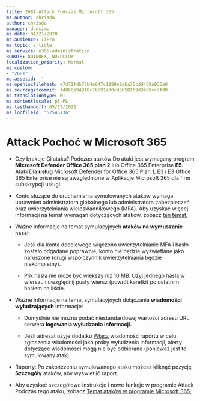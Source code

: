 ```yaml
---
title: 2681 Attack Podczas Microsoft 365
ms.author: chrisda
author: chrisda
manager: dansimp
ms.date: 04/21/2020
ms.audience: ITPro
ms.topic: article
ms.service: o365-administration
ROBOTS: NOINDEX, NOFOLLOW
localization_priority: Normal
ms.custom:
- "2681"
ms.assetid: ''
ms.openlocfilehash: e7d71fdb77b4a047c1998e9aba75cdd469a936a8
ms.sourcegitcommit: f4866e94918c7b591ad0cd3b58169d340bcc7f00
ms.translationtype: MT
ms.contentlocale: pl-PL
ms.lasthandoff: 05/19/2021
ms.locfileid: "52545736"
---
```

# <a name="attack-simulator-in-microsoft-365"></a>Attack Pochoć w Microsoft 365

- Czy brakuje Ci ataku? Podczas ataków Do ataki jest wymagany program **Microsoft Defender Office 365 plan 2** lub Office 365 Enterprise **E5.** Ataki Dla **usług** Microsoft Defender for Office 365 Plan 1, E3 i E3 Office 365 Enterprise nie są uwzględnione w Aplikacje Microsoft 365 dla firm subskrypcji usługi.

- Konto służące do uruchamiania symulowanych ataków wymaga uprawnień administratora globalnego lub administratora zabezpieczeń oraz uwierzytelniania wieloskładnikowego (MFA). Aby uzyskać więcej informacji na temat wymagań dotyczących ataków, zobacz [ten temat.](/microsoft-365/security/office-365-security/attack-simulator)

- Ważne informacje na temat symulacyjnych **ataków na wymuszanie** haseł:

  - Jeśli dla konta docelowego włączono uwierzytelnianie MFA i hasło zostało odgadane poprawnie, konto nie będzie wyświetlane jako naruszone (drugi współczynnik uwierzytelniania będzie niekompletny).

  - Plik hasła nie może być większy niż 10 MB. Użyj jednego hasła w wierszu i uwzględnij pusty wiersz (powrót karetki) po ostatnim hasłem na liście.

- Ważne informacje na temat symulacyjnych dołączania **wiadomości wyłudzających** informacje:

  - Domyślnie nie można podać niestandardowej wartości adresu URL serwera **logowania wyłudzania informacji.**

  - Jeśli adresat użyje dodatku [Włącz](/microsoft-365/security/office-365-security/enable-the-report-message-add-in) wiadomość raportu w celu zgłoszenia wiadomości jako próby wyłudzenia informacji, alerty dotyczące wiadomości mogą nie być odbierane (ponieważ jest to symulowany atak).

- Raporty: Po zakończeniu symulowanego ataku możesz kliknąć pozycję **Szczegóły** ataków, aby wyświetlić raport.

- Aby uzyskać szczegółowe instrukcje i nowe funkcje w programie Attack Podczas tego ataku, zobacz [Temat ataków w programie Microsoft 365.](/microsoft-365/security/office-365-security/attack-simulator)
